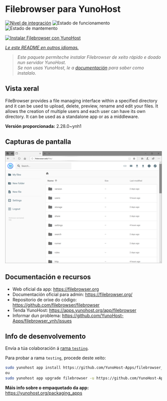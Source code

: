 <!--
NOTA: Este README foi creado automáticamente por <https://github.com/YunoHost/apps/tree/master/tools/readme_generator>
NON debe editarse manualmente.
-->

# Filebrowser para YunoHost

[![Nivel de integración](https://dash.yunohost.org/integration/filebrowser.svg)](https://dash.yunohost.org/appci/app/filebrowser) ![Estado de funcionamento](https://ci-apps.yunohost.org/ci/badges/filebrowser.status.svg) ![Estado de mantemento](https://ci-apps.yunohost.org/ci/badges/filebrowser.maintain.svg)

[![Instalar Filebrowser con YunoHost](https://install-app.yunohost.org/install-with-yunohost.svg)](https://install-app.yunohost.org/?app=filebrowser)

*[Le este README en outros idiomas.](./ALL_README.md)*

> *Este paquete permíteche instalar Filebrowser de xeito rápido e doado nun servidor YunoHost.*  
> *Se non usas YunoHost, le a [documentación](https://yunohost.org/install) para saber como instalalo.*

## Vista xeral

FileBrowser provides a file managing interface within a specified directory and it can be used to upload, delete, preview, rename and edit your files. It allows the creation of multiple users and each user can have its own directory. It can be used as a standalone app or as a middleware.


**Versión proporcionada:** 2.28.0~ynh1

## Capturas de pantalla

![Captura de pantalla de Filebrowser](./doc/screenshots/screenshot.PNG)

## Documentación e recursos

- Web oficial da app: <https://filebrowser.org>
- Documentación oficial para admin: <https://filebrowser.org/>
- Repositorio de orixe do código: <https://github.com/filebrowser/filebrowser>
- Tenda YunoHost: <https://apps.yunohost.org/app/filebrowser>
- Informar dun problema: <https://github.com/YunoHost-Apps/filebrowser_ynh/issues>

## Info de desenvolvemento

Envía a túa colaboración á [rama `testing`](https://github.com/YunoHost-Apps/filebrowser_ynh/tree/testing).

Para probar a rama `testing`, procede deste xeito:

```bash
sudo yunohost app install https://github.com/YunoHost-Apps/filebrowser_ynh/tree/testing --debug
ou
sudo yunohost app upgrade filebrowser -u https://github.com/YunoHost-Apps/filebrowser_ynh/tree/testing --debug
```

**Máis info sobre o empaquetado da app:** <https://yunohost.org/packaging_apps>
